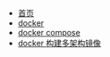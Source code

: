- [首页](/?id=内容简介)
- [docker](docker/docker.md)
- [docker compose](docker/docker-compose.md)
- [docker 构建多架构镜像](docker/docker-buildx.md)
